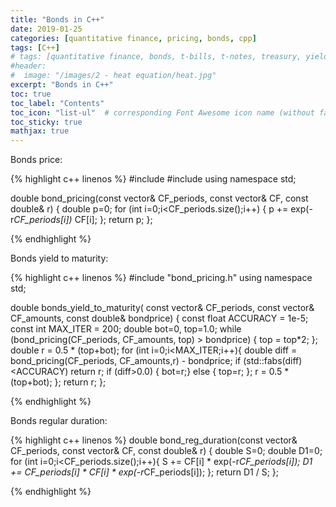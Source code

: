 ```yaml
---
title: "Bonds in C++"
date: 2019-01-25
categories: [quantitative finance, pricing, bonds, cpp]
tags: [C++]
# tags: [quantitative finance, bonds, t-bills, t-notes, treasury, yield, duration, C++, cpp]
#header:
#  image: "/images/2 - heat equation/heat.jpg"
excerpt: "Bonds in C++"
toc: true
toc_label: "Contents"
toc_icon: "list-ul"  # corresponding Font Awesome icon name (without fa prefix
toc_sticky: true
mathjax: true
---
```

<!-- The price of a bond is the present value of its future cash ows. If we consider a coupon bond like a US goverment bond (T-Bond), the cash flows look like
t = 0 1 2 3    T
Coupon C C C    C
Face value F

The current price of the bond is:
P0 = XT
t=1
C
(1 + r)t + F
(1 + r)T

with discrete compounding, and
P0 =
XT
t=1
e􀀀rtC + e􀀀rTF

with continous compounding. The interest rate r is fixed, which means that the term structure is flat. -->



Bonds price:

{% highlight c++ linenos %}
#include <cmath>
#include <vector>
using namespace std;

double bond_pricing(const vector<double>& CF_periods,
		   const vector<double>& CF,
		   const double& r) {
    double p=0;
    for (int i=0;i<CF_periods.size();i++) {
	p += exp(-r*CF_periods[i])* CF[i];
    };
    return p;
};

{% endhighlight %}

Bonds yield to maturity:

{% highlight c++ linenos %}
#include "bond_pricing.h"
using namespace std;

double bonds_yield_to_maturity( const vector<double>& CF_periods,
				const vector<double>& CF_amounts,
				const double& bondprice) {
  const float ACCURACY = 1e-5;
  const int MAX_ITER = 200;
  double bot=0, top=1.0;
  while (bond_pricing(CF_periods, CF_amounts, top) > bondprice) {
    top = top*2;
  };
  double r = 0.5 * (top+bot);
  for (int i=0;i<MAX_ITER;i++){
    double diff = bond_pricing(CF_periods, CF_amounts,r) - bondprice;
    if (std::fabs(diff)<ACCURACY) return r;
    if (diff>0.0)  { bot=r;}
    else           { top=r; };
    r = 0.5 * (top+bot);
  };
  return r;
};

{% endhighlight %}

Bonds regular duration:

{% highlight c++ linenos %}
double bond_reg_duration(const vector<double>& CF_periods,
		      const vector<double>& CF,
		      const double& r) {
    double S=0;
    double D1=0;
    for (int i=0;i<CF_periods.size();i++){
	S  +=                     CF[i] * exp(-r*CF_periods[i]);
 	D1 += CF_periods[i] * CF[i] * exp(-r*CF_periods[i]);
    };
    return D1 / S;
};

{% endhighlight %}
